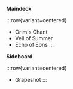 **Maindeck**

:::row{variant=centered}
- Orim's Chant
- Veil of Summer
- Echo of Eons
:::

**Sideboard**

:::row{variant=centered}
- Grapeshot
:::
